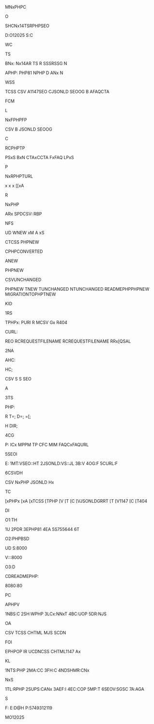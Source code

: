 MNxPHPC

O

SHCNx14TSRPHPSEO

D:O12025
S:C



WC

TS

BNx:
Nx14AR
TS
R
SSSRSSG
N

APHP:
PHP81
NPHP
D
ANx
N

WSS

TCSS
CSV
A1147SEO
CJSONLD
SEOOG
B
AFAQCTA



FCM

L

NxFPHPFP

CSV
B
JSONLD
SEOOG

C

RCPHPTP

PSxS
BxN
CTAxCCTA
FxFAQ
LPxS

P

NxRPHPTURL

x
x
x
[[xA

R

NxPHP

ARx
SPDCSV::RBP



NFS


UD
WNEW
xM
A
xS

CTCSS
PHPNEW










CPHPCONVERTED




ANEW

PHPNEW

CSVUNCHANGED

PHPNEW
TNEW
TUNCHANGED
NTUNCHANGED
READMEPHPPHPNEW
MIGRATIONTOPHPTNEW




KID

1RS

TPHPx:
PURI
R
MCSV
Gx
R404

CURL:

REO
RCREQUESTFILENAME
RCREQUESTFILENAME
RRx[QSAL


2NA

AHC:

HC;

CSV
S
S
SEO


A

3TS

PHP:

R
T=;
D=;
=[;

H
DIR;


4CG

P:
ICx
MPPM
TP
CFC
MIM
FAQCxFAQURL

5SEOI

E:
1MT:VSEO::HT
2JSONLD:VS::JL
3B:V
4OG:F
5CURL:F

6CSVDH

CSV
NxPHP
JSONLD
Hx



TC

[xPHPx
[xA
[xTCSS
[TPHP
[V
[T
[C
[VJSONLDGRRT
[T
[V1147
[C
[T404



DI

O1:TH

1U
2PDR
3EPHP81
4EA
5S755644
6T

O2:PHPBSD


UD
S:8000


V:::8000

O3:D

CDREADMEPHP:


8080:80




PC

APHPV

1NBS:C
2SH:WPHP
3LCx:NNxT
4BC:UOP
5DR:NJS

OA

CSV
TCSS
CHTML
MJS
SCDN

FOI

EPHPOP
IR
UCDNCSS
CHTML1147
Ax



KL

1NTS:PHP
2MA:CC
3FH:C
4NDSHMR:CNx



NxS

1TL:RPHP
2SUPS:CANx
3AEF:I
4EC:COP
5MP:T
6SEOV:SGSC
7A:AGA



S

F:
E:D@H
P:5749312119



MO12025
















